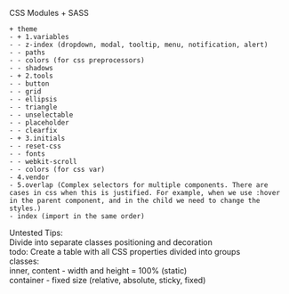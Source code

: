 CSS Modules + SASS
```
+ theme
- + 1.variables
- - z-index (dropdown, modal, tooltip, menu, notification, alert)
- - paths
- - colors (for css preprocessors)
- - shadows
- + 2.tools
- - button
- - grid
- - ellipsis
- - triangle
- - unselectable
- - placeholder
- - clearfix
- + 3.initials
- - reset-css
- - fonts
- - webkit-scroll
- - colors (for css var)
- 4.vendor
- 5.overlap (Complex selectors for multiple components. There are cases in css when this is justified. For example, when we use :hover in the parent component, and in the child we need to change the styles.)
- index (import in the same order)
```

Untested Tips:  
Divide into separate classes positioning and decoration  
todo: Create a table with all CSS properties divided into groups  
classes:  
  inner, content - width and height = 100% (static)  
  container - fixed size (relative, absolute, sticky, fixed)  
